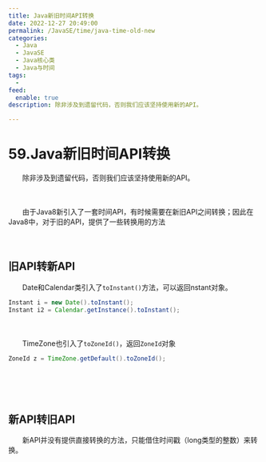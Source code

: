 ```yaml
---
title: Java新旧时间API转换
date: 2022-12-27 20:49:00
permalink: /JavaSE/time/java-time-old-new
categories:
  - Java
  - JavaSE
  - Java核心类
  - Java与时间
tags:
  - 
feed:
  enable: true
description: 除非涉及到遗留代码，否则我们应该坚持使用新的API。

---
```



# 59.Java新旧时间API转换

　　除非涉及到遗留代码，否则我们应该坚持使用新的API。

<!-- more -->　　‍

　　由于Java8新引入了一套时间API，有时候需要在新旧API之间转换；因此在Java8中，对于旧的API，提供了一些转换用的方法

　　‍

## 旧API转新API

　　Date和Calendar类引入了`toInstant()`方法，可以返回nstant对象。

```java
Instant i = new Date().toInstant();
Instant i2 = Calendar.getInstance().toInstant();
```

　　‍

　　TimeZone也引入了`toZoneId()`，返回`ZoneId`对象

```java
ZoneId z = TimeZone.getDefault().toZoneId();
```

　　‍

　　‍

## 新API转旧API

　　新API并没有提供直接转换的方法，只能借住时间戳（long类型的整数）来转换。

　　‍

　　‍

　　‍
